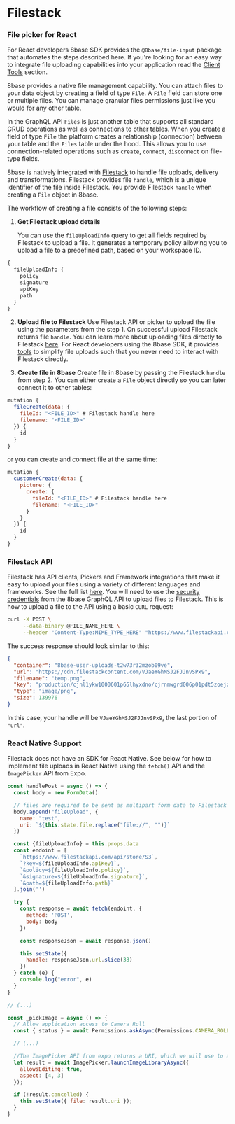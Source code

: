 # Filestack

### File picker for React

For React developers 8base SDK provides the `@8base/file-input` package that automates the steps described here. If you're looking for an easy way to integrate file uploading capabilities into your application read the [Client Tools](./file_upload.md) section.

8base provides a native file management capability. You can attach files to your data object by creating a field of type `File`. A `File` field can store one or multiple files. You can manage granular files permissions just like you would for any other table.

In the GraphQL API `Files` is just another table that supports all standard CRUD operations as well as connections to other tables. When you create a field of type `File` the platform creates a relationship (connection) between your table and the `Files` table under the hood. This allows you to use connection-related operations such as `create`, `connect`, `disconnect` on file-type fields.

8base is natively integrated with [Filestack](https://www.filestack.com/) to handle file uploads, delivery and transformations. Filestack provides file `handle`, which is a unique identifier of the file inside Filestack. You provide Filestack `handle` when creating a `File` object in 8base.

The workflow of creating a file consists of the following steps:

1. **Get Filestack upload details**

   You can use the `fileUploadInfo` query to get all fields required by Filestack to upload a file. It generates a temporary policy allowing you to upload a file to a predefined path, based on your workspace ID.

```javascript
{
  fileUploadInfo {
    policy
    signature
    apiKey
    path
  }
}
```

2. **Upload file to Filestack** Use Filestack API or picker to upload the file using the parameters from the step 1. On successful upload Filestack returns file `handle`. You can learn more about uploading files directly to Filestack [here](https://www.filestack.com/docs/concepts/uploading/). For React developers using the 8base SDK, it provides [tools](./file_upload.md) to simplify file uploads such that you never need to interact with Filestack directly.

3. **Create file in 8base** Create file in 8base by passing the Filestack `handle` from step 2. You can either create a `File` object directly so you can later connect it to other tables:

```javascript
mutation {
  fileCreate(data: {
    fileId: "<FILE_ID>" # Filestack handle here
    filename: "<FILE_ID>"
  }) {
    id
  }
}
```

 or you can create and connect file at the same time:

```javascript
mutation {
  customerCreate(data: {
    picture: {
      create: {
        fileId: "<FILE_ID>" # Filestack handle here
        filename: "<FILE_ID>"
      }
    }
  }) {
    id
  }
}
```

### Filestack API

Filestack has API clients, Pickers and Framework integrations that make it easy to upload your files using a variety of different languages and frameworks. See the full list [here](https://www.filestack.com/docs/api/#api-clients). You will need to use the [security credentials](../../8base-console/roles-and-permissions.md) from the 8base GraphQL API to upload files to Filestack. This is how to upload a file to the API using a basic `CURL` request:

```sh
curl -X POST \
     --data-binary @FILE_NAME_HERE \
     --header "Content-Type:MIME_TYPE_HERE" "https://www.filestackapi.com/api/store/S3?key=YOUR_API_KEY_HERE&policy=YOUR_POLICY_HERE&signature=YOUR_SIGNATURE_HERE&path=YOUR_PATH_HERE"
```

The success response should look similar to this:

```json
{
  "container": "8base-user-uploads-t2w73r32mzob09ve",
  "url": "https://cdn.filestackcontent.com/VJaeYGhMSJ2FJJnvSPx9",
  "filename": "temp.png",
  "key": "production/cjnl1ykw1000601p65lhyxdno/cjrnmwgrd006p01pdt5zoejze/mBKjQeQ5RriwpSXhsDCv_temp.png",
  "type": "image/png",
  "size": 139976
}
```

In this case, your handle will be `VJaeYGhMSJ2FJJnvSPx9`, the last portion of `"url"`.

### React Native Support
Filestack does not have an SDK for React Native. See below for how to implement file uploads in React Native using the `fetch()` API and the `ImagePicker` API from Expo.

```javascript
const handlePost = async () => {
  const body = new FormData()

  // files are required to be sent as multipart form data to Filestack api
  body.append("fileUpload", {
    name: "test",
    uri: `${this.state.file.replace("file://", "")}`
  })

  const {fileUploadInfo} = this.props.data
  const endoint = [
    `https://www.filestackapi.com/api/store/S3`,
    `?key=${fileUploadInfo.apiKey}`,
    `&policy=${fileUploadInfo.policy}`,
    `&signature=${fileUploadInfo.signature}`,
    `&path=${fileUploadInfo.path}`
  ].join('')

  try {
    const response = await fetch(endoint, {
      method: 'POST',
      body: body
    })

    const responseJson = await response.json()

    this.setState({
      handle: responseJson.url.slice(33)
    })
  } catch (e) {
    console.log("error", e)
  }
}

// (...)

const _pickImage = async () => {
  // Allow application access to Camera Roll
  const { status } = await Permissions.askAsync(Permissions.CAMERA_ROLL);

  // (...)

  //The ImagePicker API from expo returns a URI, which we will use to access the file object to upload to Filestack.
  let result = await ImagePicker.launchImageLibraryAsync({
    allowsEditing: true,
    aspect: [4, 3]
  });

  if (!result.cancelled) {
    this.setState({ file: result.uri });
  }
}
```
